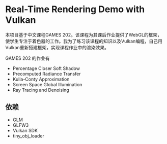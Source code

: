 # Real-Time Rendering Demo with Vulkan

本项目基于中文课程GAMES 202。该课程为其课后作业提供了WebGL的框架，使学生专注于着色器的工作。我为了练习该课程的知识以及Vulkan编程，自己用Vulkan重新搭建框架，实现课程作业中的渲染效果。

GAMES 202 的作业有

* Percentage Closer Soft Shadow
* Precomputed Radiance Transfer
* Kulla-Conty Approximation
* Screen Space Global Illumination
* Ray Tracing and Denoising



## 依赖

* GLM
* GLFW3
* Vulkan SDK
* tiny_obj_loader

